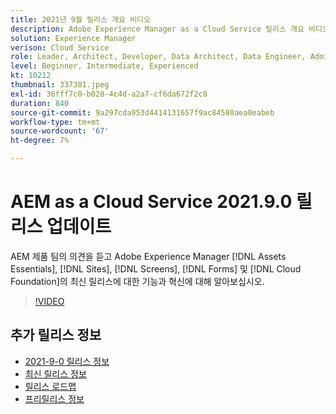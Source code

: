 ```yaml
---
title: 2021년 9월 릴리스 개요 비디오
description: Adobe Experience Manager as a Cloud Service 릴리스 개요 비디오 2021.9.0.
solution: Experience Manager
verison: Cloud Service
role: Leader, Architect, Developer, Data Architect, Data Engineer, Admin, User
level: Beginner, Intermediate, Experienced
kt: 10212
thumbnail: 337381.jpeg
exl-id: 36fff7c0-b028-4c4d-a2a7-cf6da672f2c8
duration: 840
source-git-commit: 9a297cda953d4414131657f9ac84580aea0eabeb
workflow-type: tm+mt
source-wordcount: '67'
ht-degree: 7%

---
```


# AEM as a Cloud Service 2021.9.0 릴리스 업데이트

AEM 제품 팀의 의견을 듣고 Adobe Experience Manager [!DNL Assets Essentials], [!DNL Sites], [!DNL Screens], [!DNL Forms] 및 [!DNL Cloud Foundation]의 최신 릴리스에 대한 기능과 혁신에 대해 알아보십시오.

>[!VIDEO](https://video.tv.adobe.com/v/337381/?quality=12&learn=on)

## 추가 릴리스 정보

* [2021-9-0 릴리스 정보](https://experienceleague.adobe.com/docs/experience-manager-cloud-service/content/release-notes/release-notes/2021/release-notes-2021-9-0.html?lang=ko)
* [최신 릴리스 정보](https://experienceleague.adobe.com/docs/experience-manager-cloud-service/content/release-notes/home.html?lang=ko-KR)
* [릴리스 로드맵](https://experienceleague.adobe.com/docs/experience-manager-release-information/aem-release-updates/update-releases-roadmap.html?lang=ko)
* [프리릴리스 정보](https://experienceleague.adobe.com/docs/experience-manager-cloud-service/content/release-notes/prerelease.html?lang=ko)
